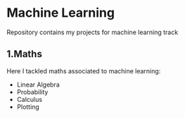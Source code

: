 <h1>Machine Learning</h1>
<p>Repository contains my projects for machine learning track</p>
<h2>1.Maths</h2>
<p>Here I tackled maths associated to machine learning:</p>
<ul>
	<li>Linear Algebra</li>
	<li>Probability</li>
	<li>Calculus</li>
	<li>Plotting</li>
</ul>